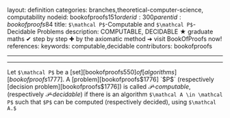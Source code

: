 layout: definition
categories: branches,theoretical-computer-science, computability
nodeid: bookofproofs$151
orderid: 300
parentid: bookofproofs$84
title: `$\mathcal P$`-Computable and `$\mathcal P$`-Decidable Problems
description: COMPUTABLE, DECIDABLE ★ graduate maths ✔ step by step ✚ by the axiomatic method ➜ visit BookOfProofs now!
references: 
keywords: computable,decidable
contributors: bookofproofs

---


---

Let `$\mathcal P$` be a [set][bookofproofs$550] of [algorithms][bookofproofs$1777]. A [problem][bookofproofs$1776] `$P$` (respectively [decision problem][bookofproofs$1776]) is called *$\mathcal P$-computable*, (respectively *$\mathcal P$-decidable*) if there is an algorithm `$\mathcal A \in \mathcal P$` such that `$P$` can be computed (respectively decided), using `$\mathcal A.$`

